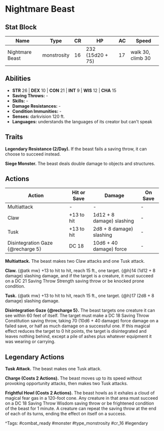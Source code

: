 # Nightmare Beast

## Stat Block

| Name | Type | CR | HP | AC | Speed |
|------|------|----|----|----|-------|
| Nightmare Beast | monstrosity | 16 | 232 (15d20 + 75) | 17 | walk 30, climb 30 |

## Abilities

- **STR** 26 | **DEX** 10 | **CON** 21 | **INT** 9 | **WIS** 12 | **CHA** 15
- **Saving Throws:** -  
- **Skills:** -  
- **Damage Resistances:** -  
- **Condition Immunities:** -  
- **Senses:** darkvision 120 ft.  
- **Languages:** understands the languages of its creator but can't speak

## Traits

**Legendary Resistance (2/Day).** If the beast fails a saving throw, it can choose to succeed instead.

**Siege Monster.** The beast deals double damage to objects and structures.


## Actions

| Action | Hit or Save | Damage | On Save |
|--------|--------------|--------|----------|
| Multiattack | - | - | - |
| Claw | +13 to hit | 1d12 + 8 damage) slashing | - |
| Tusk | +13 to hit | 2d8 + 8 damage) slashing | - |
| Disintegration Gaze {@recharge 5} | DC 18 | 10d6 + 40 damage) force | - |

**Multiattack.** The beast makes two Claw attacks and one Tusk attack.

**Claw.** {@atk mw} +13 to hit to hit, reach 15 ft., one target. {@h}14 (1d12 + 8 damage) slashing damage, and if the target is a creature, it must succeed on a DC 21 Saving Throw Strength saving throw or be knocked prone condition.

**Tusk.** {@atk mw} +13 to hit to hit, reach 15 ft., one target. {@h}17 (2d8 + 8 damage) slashing damage.

**Disintegration Gaze {@recharge 5}.** The beast targets one creature it can see within 60 feet of itself. The target must make a DC 18 Saving Throw Constitution saving throw, taking 70 (10d6 + 40 damage) force damage on a failed save, or half as much damage on a successful one. If this magical effect reduces the target to 0 hit points, the target is disintegrated and leaves nothing behind, except a pile of ashes plus whatever equipment it was wearing or carrying.

## Legendary Actions

**Tusk Attack.** The beast makes one Tusk attack.

**Charge (Costs 2 Actions).** The beast moves up to its speed without provoking opportunity attacks, then makes two Tusk attacks.

**Frightful Howl (Costs 2 Actions).** The beast howls as it exhales a cloud of magical fear gas in a 120-foot cone. Any creature in that area must succeed on a DC 18 Saving Throw Wisdom saving throw or be frightened condition of the beast for 1 minute. A creature can repeat the saving throw at the end of each of its turns, ending the effect on itself on a success.



^Tags: #combat_ready #monster #type_monstrosity #cr_16 #legendary